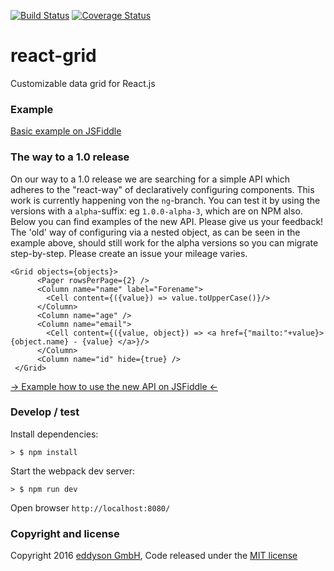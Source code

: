 [![Build Status](https://travis-ci.org/eddyson-de/react-grid.svg?branch=master)](https://travis-ci.org/eddyson-de/react-grid)
[![Coverage Status](https://coveralls.io/repos/github/eddyson-de/react-grid/badge.svg?branch=master)](https://coveralls.io/github/eddyson-de/react-grid?branch=master)

# react-grid
Customizable data grid for React.js
### Example

[Basic example on JSFiddle](https://jsfiddle.net/dhfsk/2q1vh796/)

### The way to a 1.0 release
On our way to a 1.0 release we are searching for a simple API which adheres to the "react-way" of declaratively 
configuring components. This work is currently happening von the `ng`-branch. You can test it by using the versions 
with a `alpha`-suffix: eg `1.0.0-alpha-3`, which are on NPM also. Below you can find examples of the new API. Please give us your feedback!
The 'old' way of configuring via a nested object, as can be seen in the example above, should still work for the alpha
versions so you can migrate step-by-step. Please create an issue your mileage varies.

```
<Grid objects={objects}>
      <Pager rowsPerPage={2} />
      <Column name="name" label="Forename">
        <Cell content={({value}) => value.toUpperCase()}/>  
      </Column>
      <Column name="age" />
      <Column name="email">
        <Cell content={({value, object}) => <a href={"mailto:"+value}>{object.name} - {value} </a>}/>
      </Column>
      <Column name="id" hide={true} />
 </Grid>
```
[-> Example how to use the new API on JSFiddle <-](https://jsfiddle.net/dhfsk/z29sf5ee/)


### Develop / test

Install dependencies:


```
> $ npm install
```

Start the webpack dev server:

```
> $ npm run dev
```

Open browser `http://localhost:8080/`

### Copyright and license

Copyright 2016 [eddyson GmbH](http://eddyson.de), Code released under the [MIT license](https://github.com/eddyson-de/react-grid/blob/master/LICENSE)
